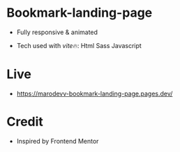 # Bookmark-landing-page

- Fully responsive & animated

- Tech used with *vite*🔥:
  Html
  Sass
  Javascript 

# Live

- https://marodevv-bookmark-landing-page.pages.dev/

# Credit

- Inspired by Frontend Mentor